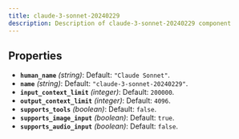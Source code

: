 ```yaml
---
title: claude-3-sonnet-20240229
description: Description of claude-3-sonnet-20240229 component
---
```

## Properties

- **`human_name`** *(string)*: Default: `"Claude Sonnet"`.
- **`name`** *(string)*: Default: `"claude-3-sonnet-20240229"`.
- **`input_context_limit`** *(integer)*: Default: `200000`.
- **`output_context_limit`** *(integer)*: Default: `4096`.
- **`supports_tools`** *(boolean)*: Default: `false`.
- **`supports_image_input`** *(boolean)*: Default: `true`.
- **`supports_audio_input`** *(boolean)*: Default: `false`.
